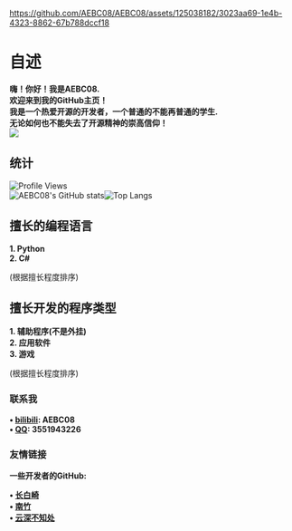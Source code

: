 

https://github.com/AEBC08/AEBC08/assets/125038182/3023aa69-1e4b-4323-8862-67b788dccf18

# 自述
**嗨！你好！我是AEBC08.**  
**欢迎来到我的GitHub主页！**  
**我是一个热爱开源的开发者，一个普通的不能再普通的学生.**  
**无论如何也不能失去了开源精神的崇高信仰！**  
![](https://github.com/AEBC08/AEBC08/assets/125038182/d0d79a1f-34d9-4fb4-8368-d7e1af4712b5)
## 统计
![Profile Views](https://komarev.com/ghpvc/?username=AEBC08)  
![AEBC08's GitHub stats](https://github-readme-stats.vercel.app/api?username=AEBC08&show_icons=true&theme=radical)![Top Langs](https://github-readme-stats.vercel.app/api/top-langs/?username=AEBC08&layout=compact&theme=radical)
## 擅长的编程语言
**1. Python**  
**2. C#**  
  
(根据擅长程度排序)
## 擅长开发的程序类型
**1. 辅助程序(不是外挂)**  
**2. 应用软件**  
**3. 游戏**  
  
(根据擅长程度排序)
### 联系我
**• [bilibili](https://space.bilibili.com/510197857): AEBC08**  
**• [QQ](https://qm.qq.com/q/thCfA0ofVQ): 3551943226**
### 友情链接
**一些开发者的GitHub:**  
  
**• [长白崎](https://github.com/Changbaiqi)**  
**• [南竹](https://github.com/b4m600)**  
**• [云深不知处](https://github.com/luoguixin)**
